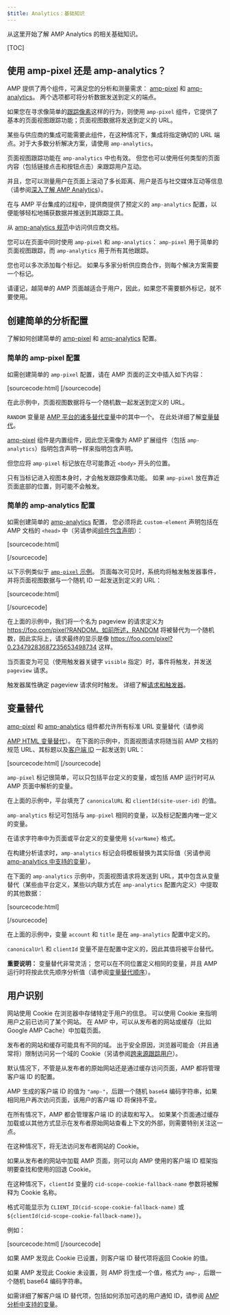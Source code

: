 ```yaml
---
$title: Analytics：基础知识
---
```


从这里开始了解 AMP Analytics 的相关基础知识。

[TOC]

## 使用 amp-pixel 还是 amp-analytics？

AMP 提供了两个组件，可满足您的分析和测量需求：
[amp-pixel](/docs/reference/amp-pixel.html) 和
[amp-analytics](/docs/reference/extended/amp-analytics.html)。
两个选项都可将分析数据发送到定义的端点。

如果您在寻求像简单的[跟踪像素](https://en.wikipedia.org/wiki/Web_beacon#Implementation)这样的行为，则使用 `amp-pixel` 组件，它提供了基本的页面视图跟踪功能；页面视图数据将发送到定义的 URL。



某些与供应商的集成可能需要此组件，在这种情况下，集成将指定确切的 URL 端点。对于大多数分析解决方案，请使用 `amp-analytics`。



页面视图跟踪功能在 `amp-analytics` 中也有效。
但您也可以使用任何类型的页面内容（包括链接点击和按钮点击）来跟踪用户互动。

并且，您可以测量用户在页面上滚动了多长距离、用户是否与社交媒体互动等信息（请参阅[深入了解 AMP Analytics](/docs/guides/analytics/deep_dive_analytics.html)）。




在与 AMP 平台集成的过程中，提供商提供了预定义的 `amp-analytics` 配置，以便能够轻松地捕获数据并推送到其跟踪工具。


从
[amp-analytics 规范](/docs/reference/extended/amp-analytics.html)中访问供应商文档。

您可以在页面中同时使用 `amp-pixel` 和 `amp-analytics`：
`amp-pixel` 用于简单的页面视图跟踪，而 `amp-analytics` 用于所有其他跟踪。

您也可以多次添加每个标记。
如果与多家分析供应商合作，则每个解决方案需要一个标记。

请谨记，越简单的 AMP 页面越适合于用户，因此，如果您不需要额外标记，就不要使用。


## 创建简单的分析配置

了解如何创建简单的
[amp-pixel](/docs/reference/amp-pixel.html) 和
[amp-analytics](/docs/reference/extended/amp-analytics.html) 配置。

### 简单的 amp-pixel 配置

如需创建简单的 `amp-pixel` 配置，请在 AMP 页面的正文中插入如下内容：


[sourcecode:html]
<amp-pixel src="https://foo.com/pixel?RANDOM"></amp-pixel>
[/sourcecode]

在此示例中，页面视图数据将与一个随机数一起发送到定义的 URL。

`RANDOM` 变量是
[AMP 平台的诸多替代变量](https://github.com/ampproject/amphtml/blob/master/spec/amp-var-substitutions.md)中的其中一个。
在此处详细了解[变量替代](/docs/guides/analytics/analytics_basics.html#variable-substitution)。


[amp-pixel](/docs/reference/amp-pixel.html) 组件是内置组件，因此您无需像为 AMP 扩展组件（包括 `amp-analytics`）指明包含声明一样来指明包含声明。



但您应将 `amp-pixel` 标记放在尽可能靠近 `<body>` 开头的位置。

只有当标记进入视图本身时，才会触发跟踪像素功能。
如果 `amp-pixel` 放在靠近页面底部的位置，则可能不会触发。


### 简单的 amp-analytics 配置

如需创建简单的
[amp-analytics](/docs/reference/extended/amp-analytics.html) 配置，
您必须将此 `custom-element` 声明包括在 AMP 文档的 `<head>` 中（另请参阅[组件包含声明](/docs/reference/extended.html#component-inclusion-declaration)）：



[sourcecode:html]
<script async custom-element="amp-analytics" src="https://cdn.ampproject.org/v0/amp-analytics-0.1.js"></script>
[/sourcecode]

以下示例类似于 [`amp-pixel` 示例](/docs/guides/analytics/analytics_basics.html#simple-amp-pixel-configuration)。
页面每次可见时，系统均将触发触发器事件，并将页面视图数据与一个随机 ID 一起发送到定义的 URL：

 

[sourcecode:html]
<amp-analytics>
<script type="application/json">
{
  "requests": {
    "pageview": "https://foo.com/pixel?RANDOM",
  },
  "triggers": {
    "trackPageview": {
      "on": "visible",
      "request": "pageview"
    }
  }
}
</script>
</amp-analytics>
[/sourcecode]

在上面的示例中，我们将一个名为 pageview 的请求定义为 https://foo.com/pixel?RANDOM。如前所述，RANDOM 将被替代为一个随机数，因此实际上，请求最终的显示是像 https://foo.com/pixel?0.23479283687235653498734 这样。

当页面变为可见（使用触发器关键字 `visible` 指定）时，事件将触发，并发送 `pageview` 请求。


触发器属性确定 pageview 请求何时触发。
详细了解[请求和触发器](/docs/guides/analytics/deep_dive_analytics.html#requests-triggers--transports)。

## 变量替代

[amp-pixel](/docs/reference/amp-pixel.html) 和
[amp-analytics](/docs/reference/extended/amp-analytics.html) 组件都允许所有标准 URL 变量替代（请参阅

[AMP HTML 变量替代](https://github.com/ampproject/amphtml/blob/master/spec/amp-var-substitutions.md)）。
在下面的示例中，页面视图请求将随当前 AMP 文档的规范 URL、其标题以及[客户端 ID](/docs/guides/analytics/analytics_basics.html#user-identification) 一起发送到 URL：




[sourcecode:html]
<amp-pixel src="https://example.com/analytics?url=${canonicalUrl}&title=${title}&clientId=${clientId(site-user-id)}"></amp-pixel>
[/sourcecode]

`amp-pixel` 标记很简单，可以只包括平台定义的变量，或包括 AMP 运行时可从 AMP 页面中解析的变量。


在上面的示例中，平台填充了
`canonicalURL` 和 `clientId(site-user-id)` 的值。

`amp-analytics` 标记可包括与 `amp-pixel` 相同的变量，以及标记配置内唯一定义的变量。


在请求字符串中为页面或平台定义的变量使用 `${varName}` 格式。

在构建分析请求时，`amp-analytics` 标记会将模板替换为其实际值（另请参阅
[amp-analytics 中支持的变量](https://github.com/ampproject/amphtml/blob/master/extensions/amp-analytics/analytics-vars.md)）。


在下面的 `amp-analytics` 示例中，页面视图请求将发送到 URL，其中包含从变量替代（某些由平台定义，某些以内联方式在 `amp-analytics` 配置内定义）中提取的其他数据：






[sourcecode:html]
<amp-analytics>
<script type="application/json">
{
  "requests": {
    "pageview":"https://example.com/analytics?url=${canonicalUrl}&title=${title}&acct=${account}&clientId=${clientId(site-user-id)}",
  },
  "vars": {
    "account": "ABC123",
  },
  "triggers": {
    "someEvent": {
      "on": "visible",
      "request": "pageview",
      "vars": {
        "title": "My homepage",
      }
    }
  }  
}
</script>
</amp-analytics>
[/sourcecode]

在上面的示例中，变量 `account` 和 `title` 是在 `amp-analytics` 配置中定义的。


`canonicalUrl` 和 `clientId` 变量不是在配置中定义的，因此其值将被平台替代。


**重要说明：** 变量替代非常灵活；
您可以在不同位置定义相同的变量，并且 AMP 运行时将按此优先顺序分析值（请参阅[变量替代顺序](/docs/guides/analytics/deep_dive_analytics.html#variable-substitution-ordering)）。



## 用户识别

网站使用 Cookie 在浏览器中存储特定于用户的信息。
可以使用 Cookie 来指明用户之前已访问了某个网站。
在 AMP 中，可以从发布者的网站或缓存（比如 Google AMP Cache）中加载页面。


发布者的网站和缓存可能具有不同的域。
出于安全原因，浏览器可能会（并且通常将）限制访问另一个域的 Cookie（另请参阅[跨来源跟踪用户](https://github.com/ampproject/amphtml/blob/master/extensions/amp-analytics/cross-origin-tracking.md)）。




默认情况下，不管是从发布者的原始网站还是通过缓存访问页面，AMP 都将管理客户端 ID 的配置。

AMP 生成的客户端 ID 的值为 `"amp-"`，后跟一个随机 `base64` 编码字符串，如果相同用户再次访问页面，该用户的客户端 ID 将保持不变。



在所有情况下，AMP 都会管理客户端 ID 的读取和写入。
如果某个页面通过缓存加载或以其他方式显示在发布者原始网站查看上下文的外部，则需要特别关注这一点。


在这种情况下，将无法访问发布者网站的 Cookie。

如果从发布者的网站中加载 AMP 页面，则可以向 AMP 使用的客户端 ID 框架指明要查找和使用的回退 Cookie。


在这种情况下，`clientId` 变量的
`cid-scope-cookie-fallback-name` 参数将被解释为 Cookie 名称。

格式可能显示为
`CLIENT_ID(cid-scope-cookie-fallback-name)` 或
`${clientId(cid-scope-cookie-fallback-name)}`。

例如：

[sourcecode:html]
<amp-pixel src="https://foo.com/pixel?cid=CLIENT_ID(site-user-id-cookie-fallback-name)"></amp-pixel>
[/sourcecode]

如果 AMP 发现此 Cookie 已设置，则客户端 ID 替代项将返回 Cookie 的值。

如果 AMP 发现此 Cookie 未设置，则 AMP 将生成一个值，格式为 `amp-`，后跟一个随机 base64 编码字符串。



如需详细了解客户端 ID 替代项，包括如何添加可选的用户通知 ID，请参阅 [AMP 分析中支持的变量](https://github.com/ampproject/amphtml/blob/master/extensions/amp-analytics/analytics-vars.md)。

